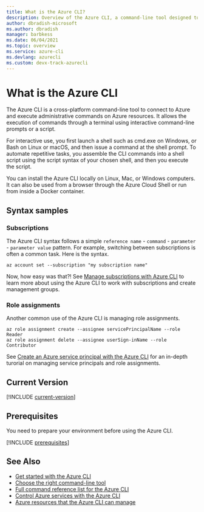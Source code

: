```yaml
---
title: What is the Azure CLI?
description: Overview of the Azure CLI, a command-line tool designed to create and manage Azure resources available in Windows, macOS, Linux, and Docker containers.
author: dbradish-microsoft
ms.author: dbradish
manager: barbkess
ms.date: 06/04/2021
ms.topic: overview
ms.service: azure-cli
ms.devlang: azurecli 
ms.custom: devx-track-azurecli
---
```

# What is the Azure CLI

The Azure CLI is a cross-platform command-line tool to connect to Azure and execute administrative commands on Azure resources. It allows the execution of commands through a terminal using interactive command-line prompts or a script.

For interactive use, you first launch a shell such as cmd.exe on Windows, or Bash on Linux or macOS, and then issue a command at the shell prompt. To automate repetitive tasks, you assemble the CLI commands into a shell script using the script syntax of your chosen shell, and then you execute the script.

You can install the Azure CLI locally on Linux, Mac, or Windows computers. It can also be used from a browser through the Azure Cloud Shell or run from inside a Docker container.

## Syntax samples

### Subscriptions

The Azure CLI syntax follows a simple `reference name` - `command` - `parameter` - `parameter value` pattern.  For example, switching between subscriptions is often a common task.  Here is the syntax.

```azurecli
az account set --subscription "my subscription name"
```

Now, how easy was that?!  See [Manage subscriptions with Azure CLI](manage-azure-subscriptions-azure-cli.md) to learn more about using the Azure CLI to work with subscriptions and create management groups.

### Role assignments

Another common use of the Azure CLI is managing role assignments.

```azurecli
az role assignment create --assignee servicePrincipalName --role Reader
az role assignment delete --assignee userSign-inName --role Contributor
```

See [Create an Azure service principal with the Azure CLI](create-an-azure-service-principal-azure-cli.md) for an in-depth turorial on managing service principals and role assignments.

## Current Version

[!INCLUDE [current-version](includes/current-version.md)]

## Prerequisites

You need to prepare your environment before using the Azure CLI.  

[!INCLUDE [prerequisites](includes/azure-cli-prepare-your-environment-no-header.md)]

## See Also

- [Get started with the Azure CLI](get-started-with-azure-cli.md)
- [Choose the right command-line tool](choose-the-right-azure-command-line-tool.md)
- [Full command reference list for the Azure CLI](/cli/azure/reference-index)
- [Control Azure services with the Azure CLI](/learn/modules/control-azure-services-with-cli/)
- [Azure resources that the Azure CLI can manage](azure-services-the-azure-cli-can-manage.md)